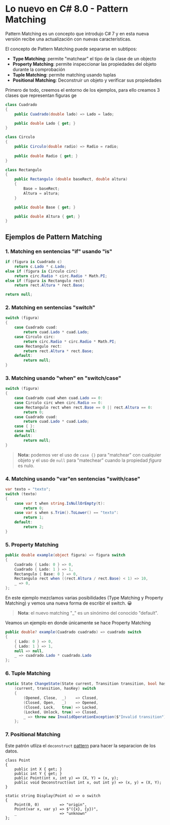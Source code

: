 # Lo nuevo en C# 8.0 - Pattern Matching

Pattern Matching es un concepto que introdujo C# 7 y en esta nueva versión recibe una actualización con nuevas características.

El concepto de Pattern Matching puede separarse en subtipos:
* __Type Matching__: permite "matchear" el tipo de la clase de un objecto
* __Property Matching__: permite inspeccionar las propiedades del objeto durante la comprobación
* __Tuple Matching__: permite matching usando tuplas
* __Positional Matching__: Deconstruir un objeto y verificar sus propiedades

Primero de todo, creemos el entorno de los ejemplos, para ello creamos 3 clases que representan figuras ge

```csharp
class Cuadrado
{
    public Cuadrado(double lado) => Lado = lado;

    public double Lado { get; }
}

class Circulo
{
    public Circulo(double radio) => Radio = radio;
    
    public double Radio { get; }
}

class Rectangulo
{
    public Rectangulo (double baseRect, double altura)
    {
        Base = baseRect;
        Altura = altura;
    }

    public double Base { get; }

    public double Altura { get; }
}
```

## Ejemplos de Pattern Matching


### 1. Matching en sentencias "if" usando "is"

```csharp
if (figura is Cuadrado c)
    return c.Lado * c.Lado;
else if (figura is Circulo circ)
    return circ.Radio * circ.Radio * Math.PI;
else if (figura is Rectangulo rect)
    return rect.Altura * rect.Base;

return null;
```

### 2. Matching en sentencias "switch"

```csharp
switch (figura)
{
    case Cuadrado cuad:
        return cuad.Lado * cuad.Lado;
    case Circulo circ:
        return circ.Radio * circ.Radio * Math.PI;
    case Rectangulo rect:
        return rect.Altura * rect.Base;
    default:
        return null;
}
```

### 3. Matching usando "when" en "switch/case"

```csharp
switch (figura)
{
    case Cuadrado cuad when cuad.Lado == 0:
    case Circulo circ when circ.Radio == 0:
    case Rectangulo rect when rect.Base == 0 || rect.Altura == 0:
        return 0;
    case Cuadrado cuad:
        return cuad.Lado * cuad.Lado;
    case { }:
    case null:
    default:
        return null;
}
```

> __Nota:__ podemos ver el uso de `case {}` para "matchear" con cualquier objeto y el uso de `null` para "matechear" cuando la propiedad _figura_ es nulo.

### 4. Matching usando "var"en sentencias "swith/case"

```csharp
var texto = "texto";
switch (texto)
{
    case var t when string.IsNullOrEmpty(t):
        return 0;
    case var s when s.Trim().ToLower() == "texto":
        return 1;
    default:
        return 2;
}
```

### 5. Property Matching

```csharp
public double example(object figura) => figura switch
{
    Cuadrado { Lado: 0 } => 0,
    Cuadrado { Lado: 1 } => 1,
    Rectangulo { Base: 0 } => 0,
    Rectangulo rect when ((rect.Altura / rect.Base) < 1) => 10,
    _ => 0,
};
```

En este ejemplo mezclamos varias posibilidades (Type Matching y Property Matching) y vemos una nueva forma de escribir el switch. 😀

> __Nota__: el nuevo matching "_" es un sinónimo del conocido "default".

Veamos un ejemplo en donde únicamente se hace Property Matching

```csharp
public double? example(Cuadrado cuadrado) => cuadrado switch
{
    { Lado: 0 } => 0,
    { Lado: 1 } => 1,
    null => null,
    _ => cuadrado.Lado * cuadrado.Lado
};
```

### 6. Tuple Matching
```csharp
static State ChangeState(State current, Transition transition, bool hasKey) =>
    (current, transition, hasKey) switch
    {
        (Opened, Close,  _)    => Closed,
        (Closed, Open,   _)    => Opened,
        (Closed, Lock,   true) => Locked,
        (Locked, Unlock, true) => Closed,
        _ => throw new InvalidOperationException($"Invalid transition")
    };
```

### 7. Positional Matching
Este patrón utliza el `deconstruct` [pattern](https://docs.microsoft.com/en-us/dotnet/csharp/deconstruct) para hacer la separacion de los datos.

```cssharp
class Point
{
    public int X { get; }
    public int Y { get; }
    public Point(int x, int y) => (X, Y) = (x, y);
    public void Deconstruct(out int x, out int y) => (x, y) = (X, Y);
}

static string Display(Point o) => o switch
{
    Point(0, 0)         => "origin",
    Point(var x, var y) => $"({x}, {y})",
    _                   => "unknown"
};
```

